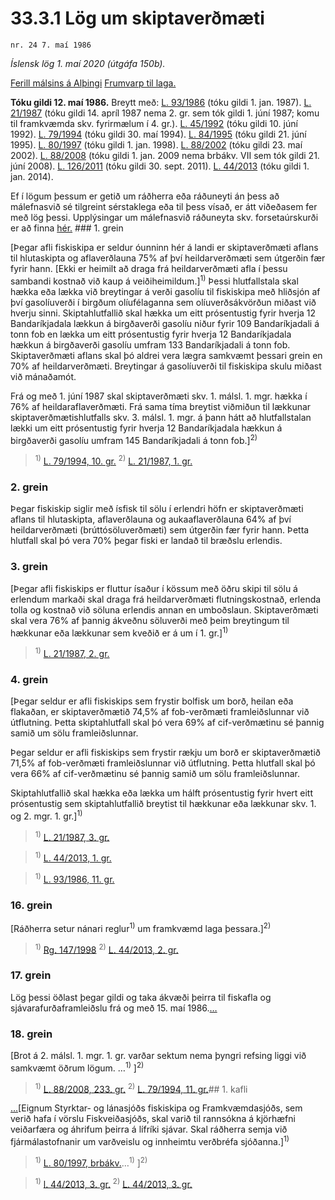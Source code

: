 # 33.3.1 Lög um skiptaverðmæti

`nr. 24 7. maí 1986`

_Íslensk lög 1. maí 2020 (útgáfa 150b)._

[Ferill málsins á Alþingi](https://www.althingi.is/thingstorf/thingmalalistar-eftir-thingum/ferill/?ltg=108&mnr=415)
[Frumvarp til laga.](https://www.althingi.is/altext/108/s/pdf/0766.pdf)

**Tóku gildi 12. maí 1986.**
Breytt með:
[L. 93/1986](https://althingi.is/altext/stjt/1986.093.html) (tóku gildi 1. jan. 1987).
[L. 21/1987](https://althingi.is/altext/stjtnr.html#1987021) (tóku gildi 14. apríl 1987 nema 2. gr. sem tók gildi 1. júní 1987; komu til framkvæmda skv. fyrirmælum í 4. gr.).
[L. 45/1992](https://althingi.is/altext/stjt/1992.045.html) (tóku gildi 10. júní 1992).
[L. 79/1994](https://althingi.is/altext/stjt/1994.079.html) (tóku gildi 30. maí 1994).
[L. 84/1995](https://althingi.is/altext/stjt/1995.084.html) (tóku gildi 21. júní 1995).
[L. 80/1997](https://althingi.is/altext/stjt/1997.080.html) (tóku gildi 1. jan. 1998).
[L. 88/2002](https://althingi.is/altext/stjt/2002.088.html) (tóku gildi 23. maí 2002).
[L. 88/2008](https://althingi.is/altext/stjt/2008.088.html) (tóku gildi 1. jan. 2009 nema brbákv. VII sem tók gildi 21. júní 2008).
[L. 126/2011](https://althingi.is/altext/stjt/2011.126.html) (tóku gildi 30. sept. 2011).
[L. 44/2013](https://althingi.is/altext/stjt/2013.044.html) (tóku gildi 1. jan. 2014).

Ef í lögum þessum er getið um ráðherra eða ráðuneyti án þess að málefnasvið sé tilgreint sérstaklega eða til þess vísað, er átt viðeðasem fer með lög þessi. Upplýsingar um málefnasvið ráðuneyta skv. forsetaúrskurði er að finna [hér.](2018119.md) ### 1. grein

[Þegar afli fiskiskipa er seldur óunninn hér á landi er skiptaverðmæti aflans til hlutaskipta og aflaverðlauna 75% af því heildarverðmæti sem útgerðin fær fyrir hann. [Ekki er heimilt að draga frá heildarverðmæti afla í þessu sambandi kostnað við kaup á veiðiheimildum.]<sup>1)</sup> Þessi hlutfallstala skal hækka eða lækka við breytingar á verði gasolíu til fiskiskipa með hliðsjón af því gasolíuverði í birgðum olíufélaganna sem olíuverðsákvörðun miðast við hverju sinni. Skiptahlutfallið skal hækka um eitt prósentustig fyrir hverja 12 Bandaríkjadala lækkun á birgðaverði gasolíu niður fyrir 109 Bandaríkjadali á tonn fob en lækka um eitt prósentustig fyrir hverja 12 Bandaríkjadala hækkun á birgðaverði gasolíu umfram 133 Bandaríkjadali á tonn fob. Skiptaverðmæti aflans skal þó aldrei vera lægra samkvæmt þessari grein en 70% af heildarverðmæti. Breytingar á gasolíuverði til fiskiskipa skulu miðast við mánaðamót.

Frá og með 1. júní 1987 skal skiptaverðmæti skv. 1. málsl. 1. mgr. hækka í 76% af heildaraflaverðmæti. Frá sama tíma breytist viðmiðun til lækkunar skiptaverðmætishlutfalls skv. 3. málsl. 1. mgr. á þann hátt að hlutfallstalan lækki um eitt prósentustig fyrir hverja 12 Bandaríkjadala hækkun á birgðaverði gasolíu umfram 145 Bandaríkjadali á tonn fob.]<sup>2)</sup> 

> <sup>1)</sup> [L. 79/1994, 10. gr.](https://althingi.is/altext/stjt/1994.079.html) <sup>2)</sup> [L. 21/1987, 1. gr.](https://althingi.is/altext/stjtnr.html#1987021?g1)

### 2. grein

Þegar fiskiskip siglir með ísfisk til sölu í erlendri höfn er skiptaverðmæti aflans til hlutaskipta, aflaverðlauna og aukaaflaverðlauna 64% af því heildarverðmæti (brúttósöluverðmæti) sem útgerðin fær fyrir hann. Þetta hlutfall skal þó vera 70% þegar fiski er landað til bræðslu erlendis.

### 3. grein

[Þegar afli fiskiskips er fluttur ísaður í kössum með öðru skipi til sölu á erlendum markaði skal draga frá heildarverðmæti flutningskostnað, erlenda tolla og kostnað við söluna erlendis annan en umboðslaun. Skiptaverðmæti skal vera 76% af þannig ákveðnu söluverði með þeim breytingum til hækkunar eða lækkunar sem kveðið er á um í 1. gr.]<sup>1)</sup> 

> <sup>1)</sup> [L. 21/1987, 2. gr.](https://althingi.is/altext/stjtnr.html#1987021?g2)

### 4. grein

[Þegar seldur er afli fiskiskips sem frystir bolfisk um borð, heilan eða flakaðan, er skiptaverðmætið 74,5% af fob-verðmæti framleiðslunnar við útflutning. Þetta skiptahlutfall skal þó vera 69% af cif-verðmætinu sé þannig samið um sölu framleiðslunnar.

Þegar seldur er afli fiskiskips sem frystir rækju um borð er skiptaverðmætið 71,5% af fob-verðmæti framleiðslunnar við útflutning. Þetta hlutfall skal þó vera 66% af cif-verðmætinu sé þannig samið um sölu framleiðslunnar.

Skiptahlutfallið skal hækka eða lækka um hálft prósentustig fyrir hvert eitt prósentustig sem skiptahlutfallið breytist til hækkunar eða lækkunar skv. 1. og 2. mgr. 1. gr.]<sup>1)</sup> 

> <sup>1)</sup> [L. 21/1987, 3. gr.](https://althingi.is/altext/stjtnr.html#1987021?g3)

> <sup>1)</sup> [L. 44/2013, 1. gr.](https://althingi.is/altext/stjt/2013.044.html)

> <sup>1)</sup> [L. 93/1986, 11. gr.](https://althingi.is/altext/stjt/1986.093.html)

### 16. grein

[Ráðherra setur nánari reglur<sup>1)</sup> um framkvæmd laga þessara.]<sup>2)</sup> 

> <sup>1)</sup> [Rg. 147/1998](https://althingi.ishttps://www.reglugerd.is/reglugerdir/allar/nr/147-1998) <sup>2)</sup> [L. 44/2013, 2. gr.](https://althingi.is/altext/stjt/2013.044.html)

### 17. grein

Lög þessi öðlast þegar gildi og taka ákvæði þeirra til fiskafla og sjávarafurðaframleiðslu frá og með 15. maí 1986.[…](https://www.althingi.is/lagasafn/leidbeiningar/)

### 18. grein

[Brot á 2. málsl. 1. mgr. 1. gr. varðar sektum nema þyngri refsing liggi við samkvæmt öðrum lögum. …<sup>1)</sup> ]<sup>2)</sup> 

> <sup>1)</sup> [L. 88/2008, 233. gr.](https://althingi.is/altext/stjt/2008.088.html#G233) <sup>2)</sup> [L. 79/1994, 11. gr.](https://althingi.is/altext/stjt/1994.079.html)## 1. kafli

[…](https://www.althingi.is/lagasafn/leidbeiningar/)[Eignum Styrktar- og lánasjóðs fiskiskipa og Framkvæmdasjóðs, sem verið hafa í vörslu Fiskveiðasjóðs, skal varið til rannsókna á kjörhæfni veiðarfæra og áhrifum þeirra á lífríki sjávar. Skal ráðherra semja við fjármálastofnanir um varðveislu og innheimtu verðbréfa sjóðanna.]<sup>1)</sup> 

> <sup>1)</sup> [L. 80/1997, brbákv.](https://althingi.is/altext/stjt/1997.080.html)…<sup>1)</sup> ]<sup>2)</sup> 

> <sup>1)</sup> [l. 44/2013, 3. gr.](https://althingi.is/altext/stjt/2013.044.html) <sup>2)</sup> [L. 44/2013, 3. gr.](https://althingi.is/altext/stjt/2013.044.html)
